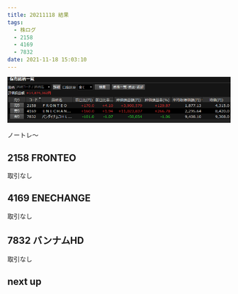 ```yaml
---
title: 20211118 結果
tags:
  - 株ログ
  - 2158
  - 4169
  - 7832
date: 2021-11-18 15:03:10
---
```


![i](/kab/img/20211118000.png)

ノートレ～

## 2158 FRONTEO

取引なし

## 4169 ENECHANGE

取引なし

## 7832 バンナムHD

取引なし

## next up

